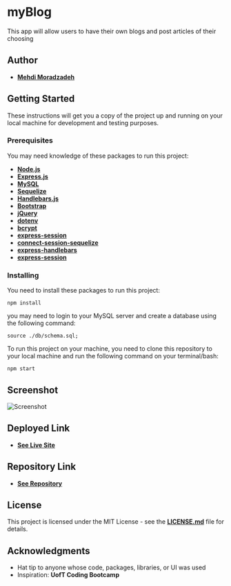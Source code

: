 # myBlog
This app will allow users to have their own blogs and post articles of their choosing
## Author
* [**Mehdi Moradzadeh**](MMoradzadeh.github.io)
## Getting Started
These instructions will get you a copy of the project up and running on your local machine for development and testing purposes.
### Prerequisites
You may need knowledge of these packages to run this project:
* [**Node.js**](https://nodejs.org/en/)
* [**Express.js**](https://expressjs.com/)
* [**MySQL**](https://www.mysql.com/)
* [**Sequelize**](https://sequelize.org/)
* [**Handlebars.js**](https://handlebarsjs.com/)
* [**Bootstrap**](https://getbootstrap.com/)
* [**jQuery**](https://jquery.com/)
* [**dotenv**](https://www.npmjs.com/package/dotenv)
* [**bcrypt**](https://www.npmjs.com/package/bcrypt)
* [**express-session**](https://www.npmjs.com/package/express-session)
* [**connect-session-sequelize**](https://www.npmjs.com/package/connect-session-sequelize)
* [**express-handlebars**](https://www.npmjs.com/package/express-handlebars)
* [**express-session**](https://www.npmjs.com/package/express-session)

### Installing
You need to install these packages to run this project:

```
npm install

```

you may need to login to your MySQL server and create a database using the following command:

```
source ./db/schema.sql;

```
To run this project on your machine, you need to clone this repository to your local machine and run the following command on your terminal/bash:

```
npm start

```

## Screenshot
![Screenshot](./public/images/screenshot.png)

## Deployed Link
* [**See Live Site**](https://myblog-mahdi.herokuapp.com/)
## Repository Link
* [**See Repository**](https://github.com/Mahdi-Moradzadeh/myBlog)
## License
This project is licensed under the MIT License - see the [**LICENSE.md**](LICENSE.md) file for details.
## Acknowledgments
* Hat tip to anyone whose code, packages, libraries, or UI was used
* Inspiration: **UofT Coding Bootcamp**
